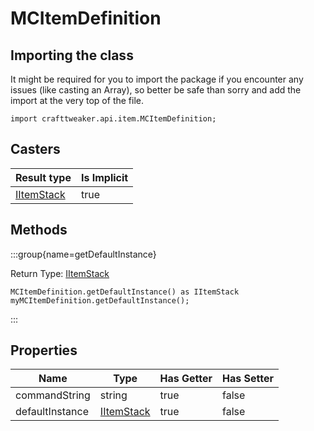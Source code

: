 # MCItemDefinition

## Importing the class

It might be required for you to import the package if you encounter any issues (like casting an Array), so better be safe than sorry and add the import at the very top of the file.
```zenscript
import crafttweaker.api.item.MCItemDefinition;
```


## Casters

| Result type | Is Implicit |
|-------------|-------------|
| [IItemStack](/vanilla/api/items/IItemStack) | true |

## Methods

:::group{name=getDefaultInstance}

Return Type: [IItemStack](/vanilla/api/items/IItemStack)

```zenscript
MCItemDefinition.getDefaultInstance() as IItemStack
myMCItemDefinition.getDefaultInstance();
```

:::


## Properties

| Name | Type | Has Getter | Has Setter |
|------|------|------------|------------|
| commandString | string | true | false |
| defaultInstance | [IItemStack](/vanilla/api/items/IItemStack) | true | false |

